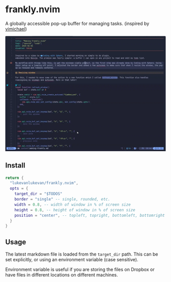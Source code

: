 # frankly.nvim

A globally accessible pop-up buffer for managing tasks. (inspired by [vimichael](https://github.com/vimichael))

![frank-preview](/Frankly_overview.webp)

## Install

```lua
return {
  "lukevanlukevan/frankly.nvim",
  opts = {
    target_dir = "$TODOS"
    border = "single" -- single, rounded, etc.
    width = 0.8, -- width of window in % of screen size
    height = 0.8, -- height of window in % of screen size
    position = "center", -- topleft, topright, bottomleft, bottomright
  }
}
```

## Usage

The latest markdown file is loaded from the `target_dir` path. This can be set explicitly, or using an environment variable (case sensitive).

Environment variable is useful if you are storing the files on Dropbox or have files in different locations on different machines.
